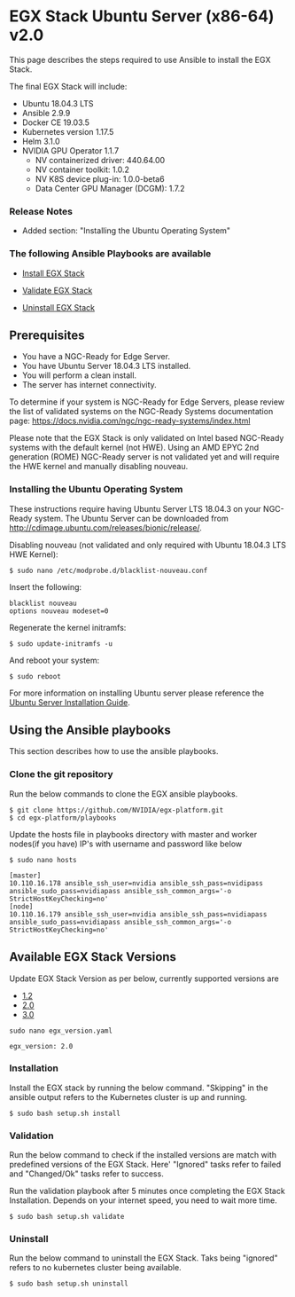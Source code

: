 <h1> EGX Stack Ubuntu Server (x86-64) v2.0 </h1>

This page describes the steps required to use Ansible to install the EGX Stack.

The final EGX Stack will include:

- Ubuntu 18.04.3 LTS
- Ansible 2.9.9
- Docker CE 19.03.5
- Kubernetes version 1.17.5
- Helm 3.1.0
- NVIDIA GPU Operator 1.1.7
  - NV containerized driver: 440.64.00
  - NV container toolkit: 1.0.2
  - NV K8S device plug-in: 1.0.0-beta6
  - Data Center GPU Manager (DCGM): 1.7.2
  
### Release Notes

- Added section: "Installing the Ubuntu Operating System"

### The following Ansible Playbooks are available

- [Install EGX Stack](https://github.com/NVIDIA/egx-platform/blob/master/playbooks/egx-installation.yaml)

- [Validate EGX Stack ](https://github.com/NVIDIA/egx-platform/blob/master/playbooks/egx-validation.yaml)

- [Uninstall EGX Stack](https://github.com/NVIDIA/egx-platform/blob/master/playbooks/egx-uninstall.yaml)

## Prerequisites

- You have a NGC-Ready for Edge Server.
- You have Ubuntu Server 18.04.3 LTS installed.
- You will perform a clean install.
- The server has internet connectivity.

To determine if your system is NGC-Ready for Edge Servers, please review the list of validated systems on the NGC-Ready Systems documentation page: https://docs.nvidia.com/ngc/ngc-ready-systems/index.html

Please note that the EGX Stack is only validated on Intel based NGC-Ready systems with the default kernel (not HWE). Using an AMD EPYC 2nd generation (ROME) NGC-Ready server is not validated yet and will require the HWE kernel and manually disabling nouveau.

### Installing the Ubuntu Operating System
These instructions require having Ubuntu Server LTS 18.04.3 on your NGC-Ready system. The Ubuntu Server can be downloaded from http://cdimage.ubuntu.com/releases/bionic/release/.

Disabling nouveau (not validated and only required with Ubuntu 18.04.3 LTS HWE Kernel): 

```
$ sudo nano /etc/modprobe.d/blacklist-nouveau.conf
```

Insert the following:

```
blacklist nouveau
options nouveau modeset=0
```

Regenerate the kernel initramfs:

```
$ sudo update-initramfs -u
```

And reboot your system:

```
$ sudo reboot
```

For more information on installing Ubuntu server please reference the [Ubuntu Server Installation Guide](https://ubuntu.com/tutorials/tutorial-install-ubuntu-server#1-overview).
 
## Using the Ansible playbooks 
This section describes how to use the ansible playbooks.

### Clone the git repository

Run the below commands to clone the EGX ansible playbooks.

```
$ git clone https://github.com/NVIDIA/egx-platform.git
$ cd egx-platform/playbooks
```
Update the hosts file in playbooks directory with master and worker nodes(if you have) IP's with username and password like below

```
$ sudo nano hosts

[master]
10.110.16.178 ansible_ssh_user=nvidia ansible_ssh_pass=nvidipass ansible_sudo_pass=nvidiapass ansible_ssh_common_args='-o StrictHostKeyChecking=no'
[node]
10.110.16.179 ansible_ssh_user=nvidia ansible_ssh_pass=nvidiapass ansible_sudo_pass=nvidiapass ansible_ssh_common_args='-o StrictHostKeyChecking=no'
```

## Available EGX Stack Versions

Update EGX Stack Version as per below, currently supported versions are

- [1.2](https://github.com/NVIDIA/egx-platform/blob/master/playbooks/Ubuntu_Server_v1.2.md)
- [2.0](https://github.com/NVIDIA/egx-platform/blob/master/playbooks/Ubuntu_Server_v2.0.md)
- [3.0](https://github.com/NVIDIA/egx-platform/blob/master/playbooks/Ubuntu_Server_v3.0.md)

```
sudo nano egx_version.yaml

egx_version: 2.0

```

### Installation

Install the EGX stack by running the below command. "Skipping" in the ansible output refers to the Kubernetes cluster is up and running.

```
$ sudo bash setup.sh install
```

### Validation

Run the below command to check if the installed versions are match with predefined versions of the EGX Stack. Here' "Ignored" tasks refer to failed and "Changed/Ok" tasks refer to success.

Run the validation playbook after 5 minutes once completing the EGX Stack Installation. Depends on your internet speed, you need to wait more time.

```
$ sudo bash setup.sh validate
```

### Uninstall

Run the below command to uninstall the EGX Stack. Taks being "ignored" refers to no kubernetes cluster being available.

```
$ sudo bash setup.sh uninstall
```
